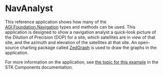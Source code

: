# NavAnalyst

This reference application shows how many of the [AGI.Foundation.Navigation](http://help.agi.com/AGIComponents/html/N_AGI_Foundation_Navigation.htm) types and methods can be used. This application is designed to show a navigation analyst a quick-look picture of the Dilution of Precision (DOP) for a site, which satellites are in view of that site, and the azimuth and elevation of the satellites at that site. An open-source charting package called [ZedGraph](http://sourceforge.net/projects/zedgraph/) is used to draw the graphs in the application.

For more information on the application, see [the topic for this example](http://help.agi.com/AGIComponents/html/ExampleNavAnalyst.htm) in the STK Components documentation.